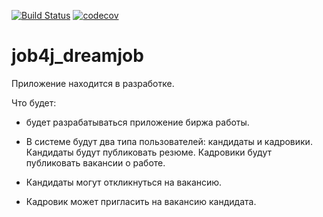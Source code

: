 [![Build Status](https://app.travis-ci.com/SlartiBartFast-art/job4j_dreamjob.svg?branch=main)](https://app.travis-ci.com/SlartiBartFast-art/job4j_dreamjob)
[![codecov](https://codecov.io/gh/SlartiBartFast-art/job4j_dreamjob/branch/main/graph/badge.svg?token=EPMDH3ZT0M)](https://codecov.io/gh/SlartiBartFast-art/job4j_dreamjob)

# job4j_dreamjob

Приложение находится в разработке.

Что будет:

- будет разрабатываться приложение биржа работы.

- В системе будут два типа пользователей: кандидаты и кадровики. Кандидаты будут публиковать резюме. Кадровики будут публиковать вакансии о работе.

- Кандидаты могут откликнуться на вакансию. 
- Кадровик может пригласить на вакансию кандидата.
